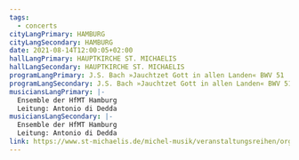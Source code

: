```yaml
---
tags:
  - concerts
cityLangPrimary: HAMBURG
cityLangSecondary: HAMBURG
date: 2021-08-14T12:00:05+02:00
hallLangPrimary: HAUPTKIRCHE ST. MICHAELIS
hallLangSecondary: HAUPTKIRCHE ST. MICHAELIS
programLangPrimary: J.S. Bach »Jauchtzet Gott in allen Landen« BWV 51
programLangSecondary: J.S. Bach »Jauchtzet Gott in allen Landen« BWV 51
musiciansLangPrimary: |-
  Ensemble der HfMT Hamburg
  Leitung: Antonio di Dedda
musiciansLangSecondary: |-
  Ensemble der HfMT Hamburg
  Leitung: Antonio di Dedda
link: https://www.st-michaelis.de/michel-musik/veranstaltungsreihen/orgelpunkt
---
```

